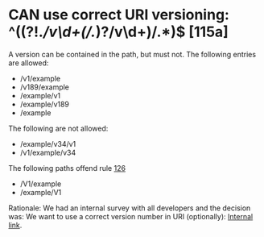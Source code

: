 # CAN use correct URI versioning: ^((?!.*\/v\d+(\/.*)?\/v\d+)\/.*)$  [115a]

A version can be contained in the path, but must not. The following entries are allowed:
* /v1/example
* /v189/example
* /example/v1
* /example/v189
* /example

The following are not allowed:
* /example/v34/v1
* /v1/example/v34

The following paths offend rule [126](https://opensource.zalando.com/restful-api-guidelines/#126)
* /V1/example
* /example/V1


Rationale: We had an internal survey with all developers and the decision was:
We want to use a correct version number in URI (optionally):
[Internal link](https://confluence.baloisenet.com/atlassian/display/BALMATE/RfA+Versioning+of+Restful+APIs).